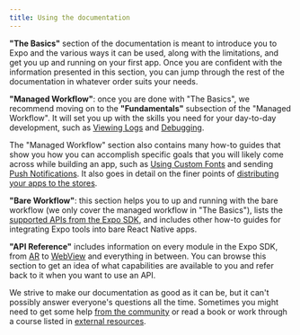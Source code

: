```yaml
---
title: Using the documentation
---
```


**"The Basics"** section of the documentation is meant to introduce you to Expo and the various ways it can be used, along with the limitations, and get you up and running on your first app. Once you are confident with the information presented in this section, you can jump through the rest of the documentation in whatever order suits your needs.

**"Managed Workflow"**: once you are done with "The Basics", we recommend moving on to the **"Fundamentals"** subsection of the "Managed Workflow". It will set you up with the skills you need for your day-to-day development, such as [Viewing Logs](../../workflow/logging/) and [Debugging](../../workflow/debugging/).

The "Managed Workflow" section also contains many how-to guides that show you how you can accomplish specific goals that you will likely come across while building an app, such as [Using Custom Fonts](../../guides/using-custom-fonts/) and sending [Push Notifications](../../push-notifications/overview/). It also goes in detail on the finer points of [distributing your apps to the stores](../../distribution/introduction/).

**"Bare Workflow"**: this section helps you to up and running with the bare workflow (we only cover the managed workflow in "The Basics"), lists the [supported APIs from the Expo SDK](../../bare/unimodules-full-list/), and includes other how-to guides for integrating Expo tools into bare React Native apps.

**"API Reference"** includes information on every module in the Expo SDK, from [AR](/versions/latest/sdk/AR/) to [WebView](/versions/latest/sdk/webview) and everything in between. You can browse this section to get an idea of what capabilities are available to you and refer back to it when you want to use an API.

We strive to make our documentation as good as it can be, but it can't possibly answer everyone's questions all the time. Sometimes you might need to get some help [from the community](../community/) or read a book or work through a course listed in [external resources](../additional-resources/).
